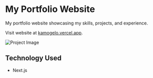 # My Portfolio Website

My portfolio website showcasing my skills, projects, and experience.

Visit website at [kamogelo.vercel.app](https://kamogelo.vercel.app/).

![Project Image](https://res.cloudinary.com/dnp6z6i4u/image/upload/v1710747476/MY%20WEBSITE/projects/website_sqarak.png)

## Technology Used

- Next.js
